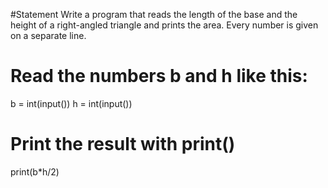 #Statement
Write a program that reads the length of the base and the height of a right-angled triangle and prints the area. Every number is given on a separate line.


# Read the numbers b and h like this:
b = int(input())
h = int(input())
# Print the result with print()
print(b*h/2)
